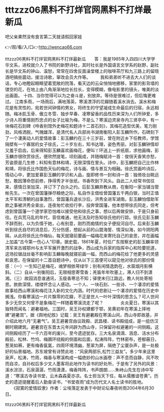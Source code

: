 # tttzzz06黑料不打烊官网黑料不打烊最新瓜
吧父亲果然没有食言第二天就请假回家娃

👉/观/看/入/口👉http://wencao66.com

tttzzz06黑料不打烊官网黑料不打烊最新瓜　　答：我是1985年入四四川大学学华文系，进校就介入了书院的新野诗社，其时社长是外国语言文学系的赵野，副社长是华文系的钟山、温恕，常常在四舍反面澡堂楼上的咖啡茶厅和九三路上的留晓酒吧搞些震动，接洽诗歌，窜改会员大作等。
　　我和弟弟听不进去大人们的谈话，专心地瞪起眼睛望着宽敞的院落，看天边的云朵悄悄地挪移，家里的影背墙的镂空的花，在地上由八角渐渐地拉长拉长，变得模糊，像电影里的镜头，唯美的淡出画面。
	十四、当你觉得可以为之奋斗是，别放弃。等待是很难过，但后悔更难过。
江南多雨，一场雨后，满地落英，寒溪漂浮的花瓣随着溪水淌去。溪水和梅花是有灵性的，宛若世间钟情的男女，将终生的守望凝成生命最后的归宿，永远相随。梅冰肌玉骨、傲立冬雪、独步早春、凌寒留香的品性历来深为人们所钟爱，多少诗人将重情刚烈忠贞的女子比喻为梅，不是么？寒溪边灵泉寺内三贤亭中，有一块梅花石刻碑《呤香别馆外史梅花和题诗十二首石刻》，其梅花造型优美，笔力刚劲，风格洒脱，气魄雄浑，是清代名人兵部尚书湖南衡阳人彭玉麟所作。石碑刻下了一个凄美动人的爱情故事：彭玉麟约在三十三岁前，曾在附近乡下任教师，学馆隔壁有一个寡居的女子徐氏，二十岁左右，知书达理，姿色秀丽，对彭玉麟钟情却又羞于启齿，后来得知彭玉麟喜欢画梅花，便叫丫环送上一折纸扇，求他画梅，彭玉麟亦很欣赏徐氏，便欣然提笔，顷刻画成，并随梅赋诗一首：俊俏天香笑亦愁，芳姿原是几生修；料知有意林和靖，无限深情在里头。诗中，彭玉麟把自己比作林和靖，将徐氏比作国色天仙的梅花，诗与画、情与景互为相融。徐氏赏画吟诗后，情动心中，更加爱慕彭玉麟的学识和人品，旋即修书一封和诗一首：独倚妆台眺远愁，敢因薄命怨前修，挣得秀才半张纸，书香吹到下风头。自此二人经常书信往来，感情日渐加深，并订下了白头之约。后彭玉麟弃教从商，在衡阳一家当铺当管帐先生。一次在曾国藩弹尽粮绝之际，私自作主借给曾国藩五千两白银，当时正值太平军和清朝的战事激烈，曾国藩兵退长沙后，洪秀全进军湖南。彭玉麟怕借助军款之事被洪秀全查出，连夜匆忙收拾行李，投奔曾国藩，他本想带徐氏同走，但考虑到曾国藩一个道学家恐怕难以接受他和徐氏之事，想以后再做安排，于是只身前往。在兵荒马乱的年代，音信难通，他无法及时告知徐氏他的行踪。徐氏见彭玉麟不辞而别，以为负情于她，心有别意，刚烈而痴情的女子便投河自尽。后来彭玉麟听到徐氏自尽的消息后，万分伤感，想起从前的山盟海誓、情深似海，如今阴阳两隔，从此将徐氏比作梅仙，每天就寝前要画一幅梅花来寄托自己的哀思，并在画幅上加盖“古今第一伤心人”印章。据史载，1861年夏，时任广东按察史的彭玉麟率领清军来古城鄂州与太平军展开激烈的战争，西山成为兵家的指挥中心和险要扼道，这场拉锯战丝毫不影响彭玉麟每晚就寝前画一幅，而西山的梅花给了他更多的灵感和哀思。在保留的十二首自题诗中，仅从以下三首便可以窥见他对徐氏的那份情感：（一）一生知己是梅花，魂梦相依萼绿华；别有闲情逸韵在，水窗烟月影横斜。（二）自从一别衡阳后，无限相思寄雪香；羌笛年年吹塞上，滞人归不到潇湘。（三）故园消息谁通讯，玉瘦香寒总不知；驿使未归江路远，教人何处寄相思。款款深情，缕缕怀念让人感动。一个人、一块石刻、一些诗、一个凄凉的爱情故事给西山寒溪和梅花注入新的文化内涵。时代的悲剧让一个凄凉的爱情在历史中搁浅。你看寒溪边一片片飘零的花瓣，不正是世人一叶叶深情的思念么？可人世间多少无奈又何曾不是象梅花一样随着寒溪流走了呢？　　　　炎炎夏日，寒溪以其独特而闻名：避暑福地。三国时，吴王孙权建都于鄂，吴黄初年在寒溪上择地建“避暑宫”。据《舆地纪胜》记载：吴王有避暑殿在寒溪山间，西山寺即故基，并介绍此地六月“无暑气”。吴王避暑宫由议政殿、武昌楼、读书殿组成，是一组仿汉朝时期建筑。避暑宫在东晋太元年间辟为西山寺，只保留孙权避暑的一间侧殿。这间侧殿经历了一千六百年的废兴，至今遗迹犹存。三大名泉滴滴、涵息、活水分布殿前，松林、竹坞、梅圃环绕殿的侧面和后面，松涛阵阵，竹林密布，苍郁蔽日，葱茏如褥，更有梅香氤氲，四周环境清幽，葱翠为屏，隔绝了尘寰杂声，是一处极好的仙景福地。苏东坡曾有诗赞此地：“风泉两部乐,松竹三益友”。多少年来这里泉声，松涛，竹雨，梅香与寒溪构成一幅绝妙的山水画卷：声不息而自静，风不吹而自凉，自孙权后多少文人墨客将此地作为读书的好处所，于是有了另外的风景：溪水淙淙，石泉潺潺，竹雨潇潇，梅香阵阵，书声朗朗……朱峙山先生在诗中写道：“寒溪古寺读书堂，云木森森夏亦凉。名士担当天下任，每从儒雅谙苍黄”。历史的遗迹提醒着后人勤奋读书，“书堂夜雨”成为历代文人名士读书的胜地。
　　《寂寞的爱情奴隶》作者：尘埃落定发表于中财论坛春夜听雨2004年6月30日。

tttzzz06黑料不打烊官网黑料不打烊最新瓜
